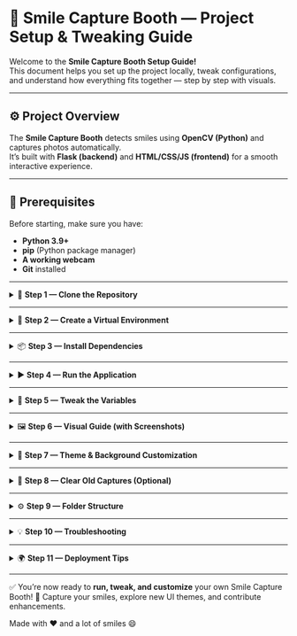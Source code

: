 
# 📸 Smile Capture Booth — Project Setup & Tweaking Guide

Welcome to the **Smile Capture Booth Setup Guide!**  
This document helps you set up the project locally, tweak configurations, and understand how everything fits together — step by step with visuals.

---

## ⚙️ Project Overview

The **Smile Capture Booth** detects smiles using **OpenCV (Python)** and captures photos automatically.  
It’s built with **Flask (backend)** and **HTML/CSS/JS (frontend)** for a smooth interactive experience.

---

## 🧰 Prerequisites

Before starting, make sure you have:

- **Python 3.9+**
- **pip** (Python package manager)
- **A working webcam**
- **Git** installed

---

<details>
<summary>🚀 <b>Step 1 — Clone the Repository</b></summary>

```bash
git clone https://github.com/YOUR-USERNAME/Smile.git
cd Smile
````

</details>

---

<details>
<summary>🧩 <b>Step 2 — Create a Virtual Environment</b></summary>

```bash
python -m venv venv
```

Activate the environment:

**Windows:**

```bash
venv\Scripts\activate
```

**Mac/Linux:**

```bash
source venv/bin/activate
```

</details>

---

<details>
<summary>📦 <b>Step 3 — Install Dependencies</b></summary>

```bash
pip install -r requirements.txt
```

</details>

---

<details>
<summary>▶️ <b>Step 4 — Run the Application</b></summary>

```bash
python app.py
```

Now open your browser and visit:
👉 **[http://127.0.0.1:5000](http://127.0.0.1:5000)**

</details>

---

<details>
<summary>🧠 <b>Step 5 — Tweak the Variables</b></summary>

Open **`app.py`** and locate this section:

```python
# Configuration
SMILE_THRESHOLD = 1.3              # Adjust smile detection sensitivity
MAX_IMAGES = 3                     # Number of photos per session
IMAGE_SAVE_PATH = "static/images"  # Folder to save captures
```

You can modify:

* **`SMILE_THRESHOLD`** → Lower = easier smile detection; higher = stricter
* **`MAX_IMAGES`** → Number of images captured before stopping
* **`IMAGE_SAVE_PATH`** → Directory where images are stored

</details>

---

<details>
<summary>🖼️ <b>Step 6 — Visual Guide (with Screenshots)</b></summary>

**1️⃣ Home Screen (Camera Ready)**
Displays the live webcam feed with the “Start Capture” button.

**2️⃣ Smile Detection**
When you smile, the app automatically captures images.

**3️⃣ Gallery View**
After capturing, go to the Gallery page to view all images.

*(You can replace these with your own screenshots later.)*

</details>

---

<details>
<summary>🎨 <b>Step 7 — Theme & Background Customization</b></summary>

Add or replace your background images in:

```
/static/images/
```

</details>

---

<details>
<summary>🧹 <b>Step 8 — Clear Old Captures (Optional)</b></summary>

You can manually delete old photos.

**Windows:**

```bash
del static\images\*
```

**Mac/Linux:**

```bash
rm static/images/*
```

</details>

---

<details>
<summary>⚙️ <b>Step 9 — Folder Structure</b></summary>

```
Smile/
│
├── app.py
├── requirements.txt
├── templates/
│   ├── index.html
│   └── gallery.html
├── static/
│   ├── images/
│   └── docs/         ← Screenshots folder
└── docs/
    └── SETUP.md
```

</details>

---

<details>
<summary>💡 <b>Step 10 — Troubleshooting</b></summary>

| Issue              | Solution                            |
| ------------------ | ----------------------------------- |
| Camera not working | Allow camera permission in browser  |
| Smile not detected | Lower the `SMILE_THRESHOLD` value   |
| Images not saving  | Check the `static/images` path      |
| Flask error        | Ensure `app.py` is running properly |

</details>

---

<details>
<summary>🌍 <b>Step 11 — Deployment Tips</b></summary>

For production deployment, install **Gunicorn**:

```bash
pip install gunicorn
gunicorn app:app
```

You can also deploy using:

* **Render**
* **Heroku**
* **Vercel (Flask adapter)**

</details>

---

✅ You’re now ready to **run, tweak, and customize** your own Smile Capture Booth!
📸 Capture your smiles, explore new UI themes, and contribute enhancements.

Made with ❤️ and a lot of smiles 😄

```
